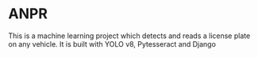 # ANPR
This is a machine learning project which detects and reads a license plate on any vehicle. It is built with YOLO v8, Pytesseract and Django
